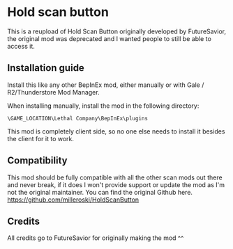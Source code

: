 # Hold scan button
This is a reupload of Hold Scan Button originally developed by FutureSavior, the original mod was deprecated and I wanted people to still be able to access it.

## Installation guide

Install this like any other BepInEx mod, either manually or with Gale / R2/Thunderstore Mod Manager.

When installing manually, install the mod in the following directory:
```
\GAME_LOCATION\Lethal Company\BepInEx\plugins
```

This mod is completely client side, so no one else needs to install it besides the client for it to work.

## Compatibility

This mod should be fully compatible with all the other scan mods out there and never break, if it does I won't provide support or update the mod as I'm not the original maintainer. You can find the original Github here. https://github.com/milleroski/HoldScanButton

## Credits
All credits go to FutureSavior for originally making the mod ^^
